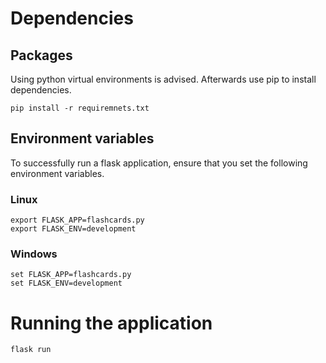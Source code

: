 # Dependencies 

## Packages

Using python virtual environments is advised. Afterwards use pip to install dependencies.

```
pip install -r requiremnets.txt
```

## Environment variables

To successfully run a flask application, ensure that you set the following environment variables.

### Linux
```
export FLASK_APP=flashcards.py
export FLASK_ENV=development
```

### Windows
```
set FLASK_APP=flashcards.py
set FLASK_ENV=development
```

# Running the application
```
flask run
```
